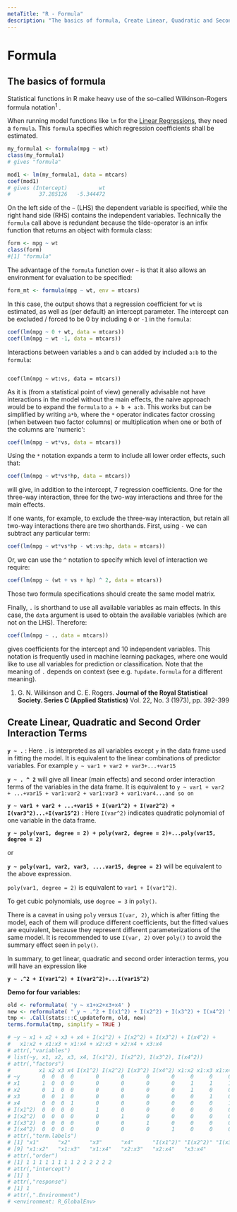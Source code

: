 ```yaml
---
metaTitle: "R - Formula"
description: "The basics of formula, Create Linear, Quadratic and Second Order Interaction Terms"
---
```


# Formula



## The basics of formula


Statistical functions in R make heavy use of the so-called Wilkinson-Rogers formula notation<sup>1</sup> .

When running model functions like `lm` for the [Linear Regressions](http://stackoverflow.com/documentation/r/801/linear-regression), they need a `formula`. This `formula` specifies which regression coefficients shall be estimated.

```r
my_formula1 <- formula(mpg ~ wt)
class(my_formula1) 
# gives "formula"

mod1 <- lm(my_formula1, data = mtcars)
coef(mod1)
# gives (Intercept)          wt 
#         37.285126   -5.344472 

```

On the left side of the `~` (LHS) the dependent variable is specified, while the right hand side (RHS) contains the independent variables. Technically the `formula` call above is redundant because the tilde-operator is an infix function that returns an object with formula class:

```r
form <- mpg ~ wt
class(form)
#[1] "formula"

```

The advantage of the `formula` function over `~` is that it also allows an environment for evaluation to be specified:

```r
form_mt <- formula(mpg ~ wt, env = mtcars)

```

In this case, the output shows that a regression coefficient for `wt` is estimated, as well as (per default) an intercept parameter. The intercept can be excluded / forced to be 0 by including `0` or `-1` in the `formula`:

```r
coef(lm(mpg ~ 0 + wt, data = mtcars))
coef(lm(mpg ~ wt -1, data = mtcars))

```

Interactions between variables `a` and `b` can added by included `a:b` to the `formula`:

```

coef(lm(mpg ~ wt:vs, data = mtcars))

```

As it is (from a statistical point of view) generally advisable not have interactions in the model without the main effects, the naive approach would be to expand the `formula` to `a + b + a:b`. This works but can be simplified by writing `a*b`, where the `*` operator indicates factor crossing (when between two factor columns) or multiplication when one or both of the columns are 'numeric':

```r
coef(lm(mpg ~ wt*vs, data = mtcars))

```

Using the `*` notation expands a term to include all lower order effects, such that:

```r
coef(lm(mpg ~ wt*vs*hp, data = mtcars))

```

will give, in addition to the intercept, 7 regression coefficients. One for the three-way interaction, three for the two-way interactions and three for the main effects.

If one wants, for example, to exclude the three-way interaction, but retain all two-way interactions there are two shorthands. First, using `-` we can subtract any particular term:

```r
coef(lm(mpg ~ wt*vs*hp - wt:vs:hp, data = mtcars))

```

Or, we can use the `^` notation to specify which level of interaction we require:

```r
coef(lm(mpg ~ (wt + vs + hp) ^ 2, data = mtcars))

```

Those two formula specifications should create the same model matrix.

Finally, `.` is shorthand to use all available variables as main effects. In this case, the `data` argument is used to obtain the available variables (which are not on the LHS). Therefore:

```r
coef(lm(mpg ~ ., data = mtcars))

```

gives coefficients for the intercept and 10 independent variables. This notation is frequently used in machine learning packages, where one would like to use all variables for prediction or classification. Note that the meaning of `.` depends on context (see e.g. `?update.formula` for a different meaning).

1. G. N. Wilkinson and C. E. Rogers. **Journal of the Royal Statistical Society. Series C (Applied Statistics)** Vol. 22, No. 3 (1973), pp. 392-399



## Create Linear, Quadratic and Second Order Interaction Terms


**`y ~ .`** : Here `.` is interpreted as all variables except `y` in the data frame used in fitting the model. It is equivalent to the linear combinations of predictor variables. For example `y ~ var1 + var2 + var3+...+var15`

**`y ~ . ^ 2`** will give all linear (main effects) and second order interaction terms of the variables in the data frame. It is equivalent to `y ~ var1 + var2 + ...+var15 + var1:var2 + var1:var3 + var1:var4...and so on`

**`y ~ var1 + var2 + ...+var15 + I(var1^2) + I(var2^2) + I(var3^2)...+I(var15^2)`** : Here `I(var^2)` indicates quadratic polynomial of one variable in the data frame.

**`y ~ poly(var1, degree = 2) + poly(var2, degree = 2)+...poly(var15, degree = 2)`**

or

**`y ~ poly(var1, var2, var3, ....var15, degree = 2)`** will be equivalent to the above expression.

`poly(var1, degree = 2)` is equivalent to `var1 + I(var1^2)`.

To get cubic polynomials, use `degree = 3` in `poly()`.

There is a caveat in using `poly` versus `I(var, 2)`, which is after fitting the model, each of them will produce different coefficients, but the fitted values are equivalent, because they represent different parameterizations of the same model. It is recommended to use `I(var, 2)` over `poly()` to avoid the summary effect seen in `poly()`.

In summary, to get linear, quadratic and second order interaction terms, you will have an expression like

**`y ~ .^2 + I(var1^2) + I(var2^2)+...I(var15^2)`**

**Demo for four variables:**

```r
old <- reformulate( 'y ~ x1+x2+x3+x4' )
new <- reformulate( " y ~ .^2 + I(x1^2) + I(x2^2) + I(x3^2) + I(x4^2) ")
tmp <- .Call(stats:::C_updateform, old, new)
terms.formula(tmp, simplify = TRUE )

# ~y ~ x1 + x2 + x3 + x4 + I(x1^2) + I(x2^2) + I(x3^2) + I(x4^2) + 
#   x1:x2 + x1:x3 + x1:x4 + x2:x3 + x2:x4 + x3:x4
# attr(,"variables")
# list(~y, x1, x2, x3, x4, I(x1^2), I(x2^2), I(x3^2), I(x4^2))
# attr(,"factors")
#         x1 x2 x3 x4 I(x1^2) I(x2^2) I(x3^2) I(x4^2) x1:x2 x1:x3 x1:x4 x2:x3 x2:x4 x3:x4
# ~y       0  0  0  0       0       0       0       0     0     0     0     0     0     0
# x1       1  0  0  0       0       0       0       0     1     1     1     0     0     0
# x2       0  1  0  0       0       0       0       0     1     0     0     1     1     0
# x3       0  0  1  0       0       0       0       0     0     1     0     1     0     1
# x4       0  0  0  1       0       0       0       0     0     0     1     0     1     1
# I(x1^2)  0  0  0  0       1       0       0       0     0     0     0     0     0     0
# I(x2^2)  0  0  0  0       0       1       0       0     0     0     0     0     0     0
# I(x3^2)  0  0  0  0       0       0       1       0     0     0     0     0     0     0
# I(x4^2)  0  0  0  0       0       0       0       1     0     0     0     0     0     0
# attr(,"term.labels")
# [1] "x1"      "x2"      "x3"      "x4"      "I(x1^2)" "I(x2^2)" "I(x3^2)" "I(x4^2)"
# [9] "x1:x2"   "x1:x3"   "x1:x4"   "x2:x3"   "x2:x4"   "x3:x4"  
# attr(,"order")
# [1] 1 1 1 1 1 1 1 1 2 2 2 2 2 2
# attr(,"intercept")
# [1] 1
# attr(,"response")
# [1] 1
# attr(,".Environment")
# <environment: R_GlobalEnv>

```

